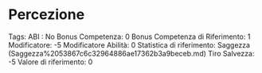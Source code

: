 # Percezione

Tags: ABI
: No
Bonus Competenza: 0
Bonus Competenza di Riferimento: 1
Modificatore: -5
Modificatore  Abilità: 0
Statistica di riferimento: Saggezza (Saggezza%2053867c6c32964886ae17362b3a9beceb.md)
Tiro Salvezza: -5
Valore di riferimento: 0